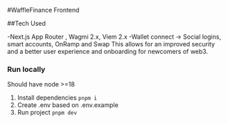 #WaffleFinance Frontend

##Tech Used

-Next.js App Router , Wagmi 2.x, Viem 2.x
-Wallet connect -> Social logins, smart accounts, OnRamp and Swap 
This allows for an improved security and a better user experience and onboarding for newcomers of web3.


### Run locally

Should have node >=18

1. Install dependencies
`pnpm i`
2. Create .env based on .env.example
3. Run project
`pnpm dev`
